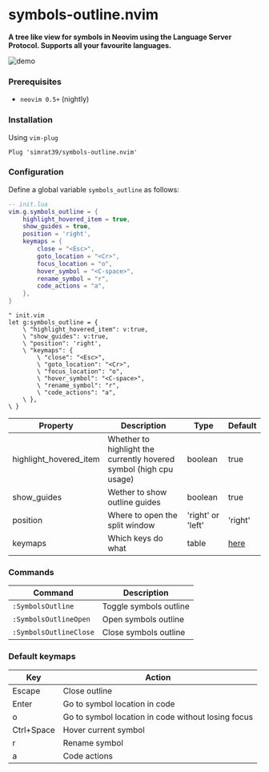 # symbols-outline.nvim

**A tree like view for symbols in Neovim using the Language Server Protocol.
Supports all your favourite languages.**

![demo](https://github.com/simrat39/rust-tools-demos/raw/master/symbols-demo.gif)

### Prerequisites

- `neovim 0.5+` (nightly)

### Installation

Using `vim-plug`

```vim
Plug 'simrat39/symbols-outline.nvim'
```

### Configuration

Define a global variable `symbols_outline` as follows:

```lua
-- init.lua
vim.g.symbols_outline = {
    highlight_hovered_item = true,
    show_guides = true,
    position = 'right',
    keymaps = {
        close = "<Esc>",
        goto_location = "<Cr>",
        focus_location = "o",
        hover_symbol = "<C-space>",
        rename_symbol = "r",
        code_actions = "a",
    },
}
```

```vim
" init.vim
let g:symbols_outline = {
    \ "highlight_hovered_item": v:true,
    \ "show_guides": v:true,
    \ "position": 'right',
    \ "keymaps": {
        \ "close": "<Esc>",
        \ "goto_location": "<Cr>",
        \ "focus_location": "o",
        \ "hover_symbol": "<C-space>",
        \ "rename_symbol": "r",
        \ "code_actions": "a",
    \ },
\ }
```

| Property               | Description                                                        | Type              | Default                  |
| ---------------------- | ------------------------------------------------------------------ | ----------------- | ------------------------ |
| highlight_hovered_item | Whether to highlight the currently hovered symbol (high cpu usage) | boolean           | true                     |
| show_guides            | Wether to show outline guides                                      | boolean           | true                     |
| position               | Where to open the split window                                     | 'right' or 'left' | 'right'                  |
| keymaps                | Which keys do what                                                 | table             | [here](#default-keymaps) |

### Commands

| Command                | Description            |
| ---------------------- | ---------------------- |
| `:SymbolsOutline`      | Toggle symbols outline |
| `:SymbolsOutlineOpen`  | Open symbols outline   |
| `:SymbolsOutlineClose` | Close symbols outline  |

### Default keymaps

| Key        | Action                                             |
| ---------- | -------------------------------------------------- |
| Escape     | Close outline                                      |
| Enter      | Go to symbol location in code                      |
| o          | Go to symbol location in code without losing focus |
| Ctrl+Space | Hover current symbol                               |
| r          | Rename symbol                                      |
| a          | Code actions                                       |

